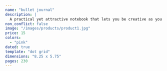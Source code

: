 ```yaml
---
name: "bullet journal"
description: |
  A practical yet attractive notebook that lets you be creative as you set goals and define tasks.
non_conflict: false
image: "/images/products/product1.jpg"
price: 15
colors:
  - "pink"
dated: true
template: "dot grid"
dimensions: "8.25 x 5.75"
pages: 230
---
```

